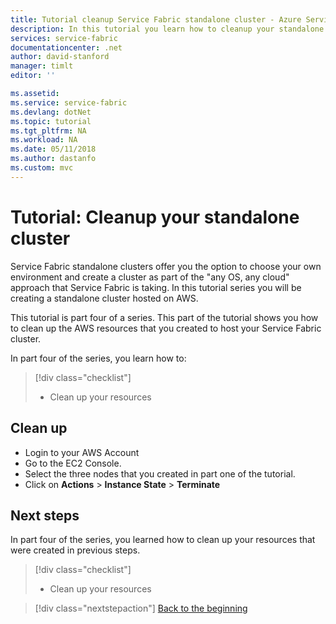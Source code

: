 ```yaml
---
title: Tutorial cleanup Service Fabric standalone cluster - Azure Service Fabric | Microsoft Docs
description: In this tutorial you learn how to cleanup your standalone cluster
services: service-fabric
documentationcenter: .net
author: david-stanford
manager: timlt
editor: ''

ms.assetid: 
ms.service: service-fabric
ms.devlang: dotNet
ms.topic: tutorial
ms.tgt_pltfrm: NA
ms.workload: NA
ms.date: 05/11/2018
ms.author: dastanfo
ms.custom: mvc
---
```

# Tutorial: Cleanup your standalone cluster

Service Fabric standalone clusters offer you the option to choose your own environment and create a cluster as part of the "any OS, any cloud" approach that Service Fabric is taking. In this tutorial series you will be creating a standalone cluster hosted on AWS.

This tutorial is part four of a series. This part of the tutorial shows you how to clean up the AWS resources that you created to host your Service Fabric cluster.

In part four of the series, you learn how to:

> [!div class="checklist"]
> * Clean up your resources

## Clean up

* Login to your AWS Account
* Go to the EC2 Console.
* Select the three nodes that you created in part one of the tutorial.
* Click on **Actions** > **Instance State** > **Terminate**

## Next steps

In part four of the series, you learned how to clean up your resources that were created in previous steps.

> [!div class="checklist"]
> * Clean up your resources

> [!div class="nextstepaction"]
> [Back to the beginning](standalone-tutorial-create-infrastructure.md)